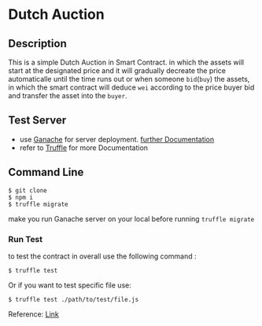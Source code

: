 # Dutch Auction

## Description
This is a simple Dutch Auction in Smart Contract. in which the assets will start at the designated price and it will gradually decreate the price automaticalle until the time runs out or when someone `bid`(`buy`) the assets, in which the smart contract will deduce `wei` according to the price buyer bid and transfer the asset into the `buyer`.


## Test Server
- use [Ganache](link:https://www.trufflesuite.com/ganache) for server deployment. [further Documentation](https://www.trufflesuite.com/docs/truffle/reference/choosing-an-ethereum-client)
- refer to [Truffle](https://www.trufflesuite.com/docs/truffle/quickstart) for more Documentation

## Command Line
```
$ git clone 
$ npm i
$ truffle migrate
```
make you run Ganache server on your local before running `truffle migrate`

### Run Test
to test the contract in overall use the following command :
```
$ truffle test
```
Or if you want to test specific file use:
```
$ truffle test ./path/to/test/file.js
```
Reference: [Link](https://trufflesuite.com/docs/truffle/testing/testing-your-contracts)